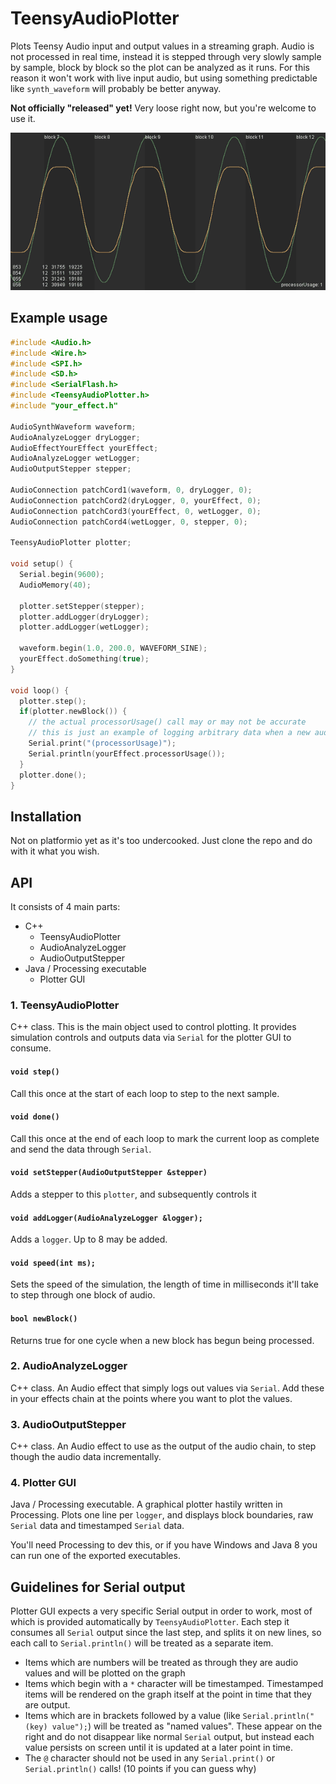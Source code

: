 # TeensyAudioPlotter

Plots Teensy Audio input and output values in a streaming graph. Audio is not processed in real time, instead it is stepped through very slowly sample by sample, block by block so the plot can be analyzed as it runs. For this reason it won't work with live input audio, but using something predictable like `synth_waveform` will probably be better anyway.

**Not officially "released" yet!** Very loose right now, but you're welcome to use it.

![Waveshaper input vs output](https://github.com/dxinteractive/TeensyAudioWaveshaper/blob/master/docs/example2.gif)

## Example usage

```c++
#include <Audio.h>
#include <Wire.h>
#include <SPI.h>
#include <SD.h>
#include <SerialFlash.h>
#include <TeensyAudioPlotter.h>
#include "your_effect.h"

AudioSynthWaveform waveform;
AudioAnalyzeLogger dryLogger;
AudioEffectYourEffect yourEffect;
AudioAnalyzeLogger wetLogger;
AudioOutputStepper stepper;

AudioConnection patchCord1(waveform, 0, dryLogger, 0);
AudioConnection patchCord2(dryLogger, 0, yourEffect, 0);
AudioConnection patchCord3(yourEffect, 0, wetLogger, 0);
AudioConnection patchCord4(wetLogger, 0, stepper, 0);

TeensyAudioPlotter plotter;

void setup() {
  Serial.begin(9600);
  AudioMemory(40);

  plotter.setStepper(stepper);
  plotter.addLogger(dryLogger);
  plotter.addLogger(wetLogger);

  waveform.begin(1.0, 200.0, WAVEFORM_SINE);
  yourEffect.doSomething(true);
}

void loop() {
  plotter.step();
  if(plotter.newBlock()) {
    // the actual processorUsage() call may or may not be accurate
    // this is just an example of logging arbitrary data when a new audio block is processed
    Serial.print("(processorUsage)");
    Serial.println(yourEffect.processorUsage());
  }
  plotter.done();
}

```

## Installation

Not on platformio yet as it's too undercooked. Just clone the repo and do with it what you wish.

## API

It consists of 4 main parts:
- C++
  - TeensyAudioPlotter
  - AudioAnalyzeLogger
  - AudioOutputStepper
- Java / Processing executable
  - Plotter GUI

### 1. TeensyAudioPlotter

C++ class. This is the main object used to control plotting. It provides simulation controls and outputs data via `Serial` for the plotter GUI to consume.

#### `void step()`

Call this once at the start of each loop to step to the next sample.

#### `void done()`

Call this once at the end of each loop to mark the current loop as complete and send the data through `Serial`.
#### `void setStepper(AudioOutputStepper &stepper)`

Adds a stepper to this `plotter`, and subsequently controls it

#### `void addLogger(AudioAnalyzeLogger &logger);`

Adds a `logger`. Up to 8 may be added.

#### `void speed(int ms);`

Sets the speed of the simulation, the length of time in milliseconds it'll take to step through one block of audio.

#### `bool newBlock()`

Returns true for one cycle when a new block has begun being processed.

### 2. AudioAnalyzeLogger

C++ class. An Audio effect that simply logs out values via `Serial`. Add these in your effects chain at the points where you want to plot the values.

### 3. AudioOutputStepper

C++ class. An Audio effect to use as the output of the audio chain, to step though the audio data incrementally.

### 4. Plotter GUI

Java / Processing executable. A graphical plotter hastily written in Processing. Plots one line per `logger`, and displays block boundaries, raw `Serial` data and timestamped `Serial` data.

You'll need Processing to dev this, or if you have Windows and Java 8 you can run one of the exported executables.

## Guidelines for Serial output

Plotter GUI expects a very specific Serial output in order to work, most of which is provided automatically by `TeensyAudioPlotter`. Each step it consumes all `Serial` output since the last step, and splits it on new lines, so each call to `Serial.println()` will be treated as a separate item.

- Items which are numbers will be treated as through they are audio values and will be plotted on the graph
- Items which begin with a `*` character will be timestamped. Timestamped items will be rendered on the graph itself at the point in time that they are output.
- Items which are in brackets followed by a value (like `Serial.println("(key) value");`) will be treated as "named values". These appear on the right and do not disappear like normal `Serial` output, but instead each value persists on screen until it is updated at a later point in time.
- The `@` character should not be used in any `Serial.print()` or `Serial.println()` calls! (10 points if you can guess why)

